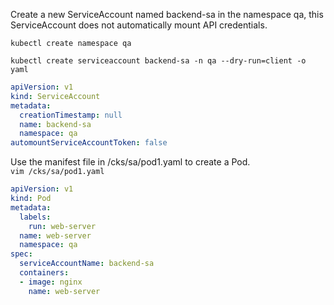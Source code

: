 

Create a new ServiceAccount named backend-sa in the namespace qa, this ServiceAccount does not automatically mount API credentials.

`kubectl create namespace qa`

`kubectl create serviceaccount backend-sa -n qa --dry-run=client -o yaml`

```yaml
apiVersion: v1
kind: ServiceAccount
metadata:
  creationTimestamp: null
  name: backend-sa
  namespace: qa
automountServiceAccountToken: false
```

Use the manifest file in /cks/sa/pod1.yaml to create a Pod.\
`vim /cks/sa/pod1.yaml`
```yaml
apiVersion: v1
kind: Pod
metadata:
  labels:
    run: web-server
  name: web-server
  namespace: qa
spec:
  serviceAccountName: backend-sa
  containers:
  - image: nginx
    name: web-server
```